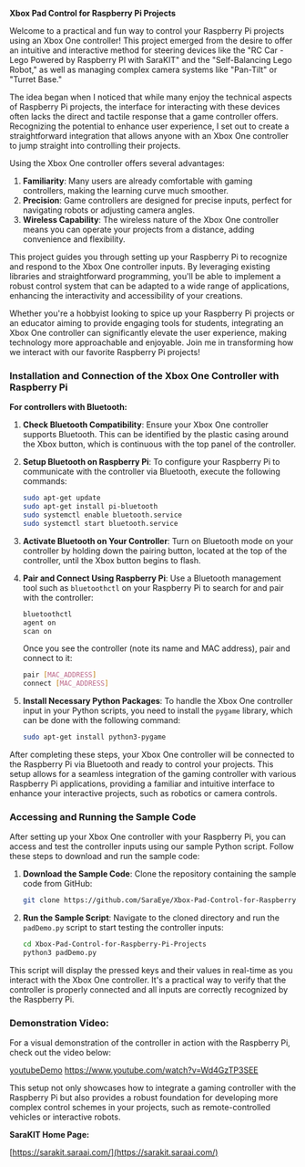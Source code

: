 **Xbox Pad Control for Raspberry Pi Projects**

Welcome to a practical and fun way to control your Raspberry Pi projects using an Xbox One controller! This project emerged from the desire to offer an intuitive and interactive method for steering devices like the "RC Car - Lego Powered by Raspberry PI with SaraKIT" and the "Self-Balancing Lego Robot," as well as managing complex camera systems like "Pan-Tilt" or "Turret Base."

The idea began when I noticed that while many enjoy the technical aspects of Raspberry Pi projects, the interface for interacting with these devices often lacks the direct and tactile response that a game controller offers. Recognizing the potential to enhance user experience, I set out to create a straightforward integration that allows anyone with an Xbox One controller to jump straight into controlling their projects.

Using the Xbox One controller offers several advantages:
1. **Familiarity**: Many users are already comfortable with gaming controllers, making the learning curve much smoother.
2. **Precision**: Game controllers are designed for precise inputs, perfect for navigating robots or adjusting camera angles.
3. **Wireless Capability**: The wireless nature of the Xbox One controller means you can operate your projects from a distance, adding convenience and flexibility.

This project guides you through setting up your Raspberry Pi to recognize and respond to the Xbox One controller inputs. By leveraging existing libraries and straightforward programming, you'll be able to implement a robust control system that can be adapted to a wide range of applications, enhancing the interactivity and accessibility of your creations.

Whether you're a hobbyist looking to spice up your Raspberry Pi projects or an educator aiming to provide engaging tools for students, integrating an Xbox One controller can significantly elevate the user experience, making technology more approachable and enjoyable. Join me in transforming how we interact with our favorite Raspberry Pi projects!


### Installation and Connection of the Xbox One Controller with Raspberry Pi

**For controllers with Bluetooth:**

1. **Check Bluetooth Compatibility**: Ensure your Xbox One controller supports Bluetooth. This can be identified by the plastic casing around the Xbox button, which is continuous with the top panel of the controller.

2. **Setup Bluetooth on Raspberry Pi**:
   To configure your Raspberry Pi to communicate with the controller via Bluetooth, execute the following commands:

   ```bash
   sudo apt-get update
   sudo apt-get install pi-bluetooth
   sudo systemctl enable bluetooth.service
   sudo systemctl start bluetooth.service
   ```

3. **Activate Bluetooth on Your Controller**:
   Turn on Bluetooth mode on your controller by holding down the pairing button, located at the top of the controller, until the Xbox button begins to flash.

4. **Pair and Connect Using Raspberry Pi**:
   Use a Bluetooth management tool such as `bluetoothctl` on your Raspberry Pi to search for and pair with the controller:

   ```bash
   bluetoothctl
   agent on
   scan on
   ```
   Once you see the controller (note its name and MAC address), pair and connect to it:

   ```bash
   pair [MAC_ADDRESS]
   connect [MAC_ADDRESS]
   ```

5. **Install Necessary Python Packages**:
   To handle the Xbox One controller input in your Python scripts, you need to install the `pygame` library, which can be done with the following command:

   ```bash
   sudo apt-get install python3-pygame
   ```

After completing these steps, your Xbox One controller will be connected to the Raspberry Pi via Bluetooth and ready to control your projects. This setup allows for a seamless integration of the gaming controller with various Raspberry Pi applications, providing a familiar and intuitive interface to enhance your interactive projects, such as robotics or camera controls.


### Accessing and Running the Sample Code

After setting up your Xbox One controller with your Raspberry Pi, you can access and test the controller inputs using our sample Python script. Follow these steps to download and run the sample code:

1. **Download the Sample Code**:
   Clone the repository containing the sample code from GitHub:
   
   ```bash
   git clone https://github.com/SaraEye/Xbox-Pad-Control-for-Raspberry-Pi-Projects
   ```

2. **Run the Sample Script**:
   Navigate to the cloned directory and run the `padDemo.py` script to start testing the controller inputs:

   ```bash
   cd Xbox-Pad-Control-for-Raspberry-Pi-Projects
   python3 padDemo.py
   ```

This script will display the pressed keys and their values in real-time as you interact with the Xbox One controller. It's a practical way to verify that the controller is properly connected and all inputs are correctly recognized by the Raspberry Pi.


### Demonstration Video:
For a visual demonstration of the controller in action with the Raspberry Pi, check out the video below:

[youtubeDemo](https://www.youtube.com/watch?v=Wd4GzTP3SEE) 
https://www.youtube.com/watch?v=Wd4GzTP3SEE

This setup not only showcases how to integrate a gaming controller with the Raspberry Pi but also provides a robust foundation for developing more complex control schemes in your projects, such as remote-controlled vehicles or interactive robots.


**SaraKIT Home Page:**

[https://sarakit.saraai.com/](https://sarakit.saraai.com/)
